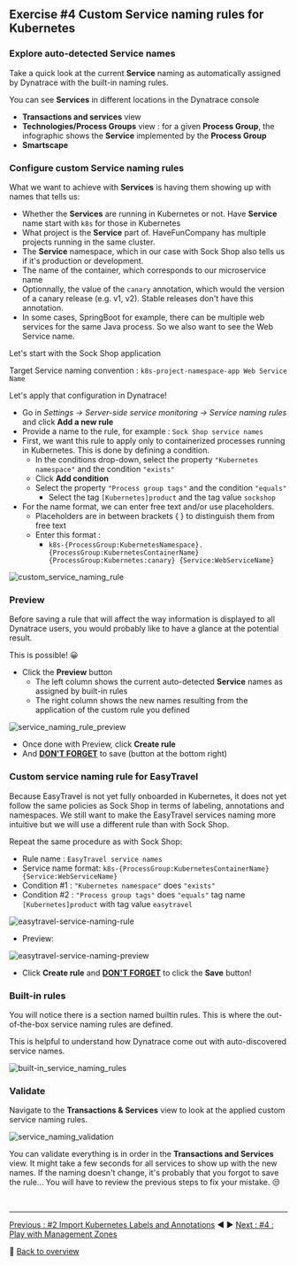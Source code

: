 ## Exercise #4 Custom Service naming rules for Kubernetes

### Explore auto-detected Service names

Take a quick look at the current <b>Service</b> naming as automatically assigned by Dynatrace with the built-in naming rules.

You can see <b>Services</b> in different locations in the Dynatrace console

- <b>Transactions and services</b> view
- <b>Technologies/Process Groups</b> view : for a given <b>Process Group</b>, the infographic shows the <b>Service</b> implemented by the <b>Process Group</b>
- <b>Smartscape</b>

### Configure custom Service naming rules

What we want to achieve with <b>Services</b> is having them showing up with names that tells us:

- Whether the <b>Services</b> are running in Kubernetes or not. Have <b>Service</b> name start with `k8s` for those in Kubernetes
- What project is the <b>Service</b> part of. HaveFunCompany has multiple projects running in the same cluster.
- The <b>Service</b> namespace, which in our case with Sock Shop also tells us if it's production or development.
- The name of the container, which corresponds to our microservice name
- Optionnally, the value of the `canary` annotation, which would the version of a canary release (e.g. v1, v2). Stable releases don't have this annotation.
- In some cases, SpringBoot for example, there can be multiple web services for the same Java process. So we also want to see the Web Service name. 

Let's start with the Sock Shop application

Target Service naming convention :  `k8s-project-namespace-app Web Service Name`

Let's apply that configuration in Dynatrace!

- Go in <i>Settings -> Server-side service monitoring -> Service naming rules</i> and click <b>Add a new rule</b>
- Provide a name to the rule, for example : `Sock Shop service names`
- First, we want this rule to apply only to containerized processes running in Kubernetes. This is done by defining a condition.
  - In the conditions drop-down, select the property `"Kubernetes namespace"` and the condition `"exists"`
  - Click <b>Add condition</b>
  - Select the property `"Process group tags"` and the condition `"equals"`
    - Select the tag `[Kubernetes]product` and the tag value `sockshop`
- For the name format, we can enter free text and/or use placeholders.
  - Placeholders are in between brackets { } to distinguish them from free text
  - Enter this format : 
    - `k8s-{ProcessGroup:KubernetesNamespace}.{ProcessGroup:KubernetesContainerName} {ProcessGroup:Kubernetes:canary} {Service:WebServiceName}`

![custom_service_naming_rule](../../assets/images/sockshop-service-naming-rule.png)

### Preview 

Before saving a rule that will affect the way information is displayed to all Dynatrace users, you would probably like to have a glance at the potential result. 

This is possible! :grinning:

- Click the <b>Preview</b> button
  - The left column shows the current auto-detected <b>Service</b> names as assigned by built-in rules
  - The right column shows the new names resulting from the application of the custom rule you defined

![service_naming_rule_preview](../../assets/images/sockshop-service-naming-preview.png)

- Once done with Preview, click <b>Create rule</b>
- And <u><b>DON'T FORGET</b></u> to save (button at the bottom right)

### Custom service naming rule for EasyTravel

Because EasyTravel is not yet fully onboarded in Kubernetes, it does not yet follow the same policies as Sock Shop in terms of labeling, annotations and namespaces. We still want to make the EasyTravel services naming more intuitive but we will use a different rule than with Sock Shop.

Repeat the same procedure as with Sock Shop:

- Rule name : `EasyTravel service names`
- Service name format: `k8s-{ProcessGroup:KubernetesContainerName} {Service:WebServiceName}`
- Condition #1 : `"Kubernetes namespace"` does `"exists"`
- Condition #2 : `"Process group tags"` does `"equals"` tag name `[Kubernetes]product` with tag value `easytravel`

![easytravel-service-naming-rule](../../assets/images/easytravel-service-naming-rule.png)

 - Preview:

![easytravel-service-naming-preview](../../assets/images/easytravel-service-naming-preview.png)

- Click <b>Create rule</b> and <u><b>DON'T FORGET</b></u> to click the <b>Save</b> button!

### Built-in rules

You will notice there is a section named builtin rules. This is where the out-of-the-box service naming rules are defined. 

This is helpful to understand how Dynatrace come out with auto-discovered service names. 

![built-in_service_naming_rules](../../assets/images/built-in_service_naming_rules.png)

### Validate

Navigate to the <b>Transactions & Services</b> view to look at the applied custom service naming rules.

![service_naming_validation](../../assets/images/service_naming_validation.png)

You can validate everything is in order in the <b>Transactions and Services</b> view. It might take a few seconds for all services to show up with the new names. If the naming doesn't change, it's probably that you forgot to save the rule... You will have to review the previous steps to fix your mistake. :unamused:

&nbsp;

---

[Previous : #2 Import Kubernetes Labels and Annotations](../02_Import_k8s_labels_annotations/README.md) :arrow_backward: :arrow_forward: [Next : #4 : Play with Management Zones](../04_Play_with_Management_Zones/README.md)

:arrow_up_small: [Back to overview](../README.md)
